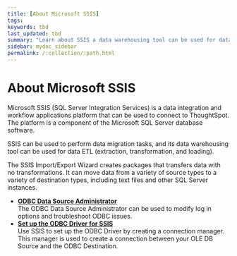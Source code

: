 ```yaml
---
title: [About Microsoft SSIS]
tags: 
keywords: tbd
last_updated: tbd
summary: "Learn about SSIS a data warehousing tool can be used for data ETL."
sidebar: mydoc_sidebar
permalink: /:collection/:path.html
---
```

# About Microsoft SSIS

Microsoft SSIS (SQL Server Integration Services) is a data integration and workflow applications platform that can be used to connect to ThoughtSpot. The platform is a component of the Microsoft SQL Server database software.

SSIS can be used to perform data migration tasks, and its data warehousing tool can be used for data ETL (extraction, transformation, and loading).

The SSIS Import/Export Wizard creates packages that transfers data with no transformations. It can move data from a variety of source types to a variety of destination types, including text files and other SQL Server instances.

-   **[ODBC Data Source Administrator](/admin/../data_integration/ssis/odbc-data-source-administrator.html)**  
The ODBC Data Source Administrator can be used to modify log in options and troubleshoot ODBC issues.
-   **[Set up the ODBC Driver for SSIS](/admin/../data_integration/ssis/set-up-the-odbc-driver-using-ssis.html)**  
Use SSIS to set up the ODBC Driver by creating a connection manager. This manager is used to create a connection between your OLE DB Source and the ODBC Destination.
